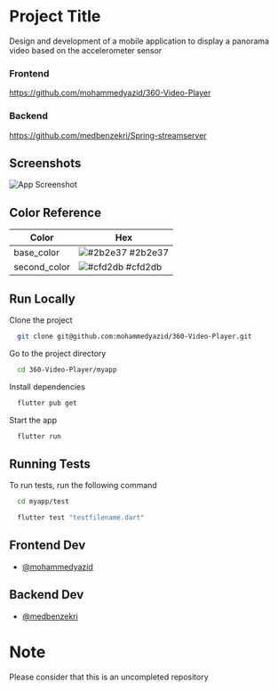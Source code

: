 
# Project Title

Design and development of a mobile application to display a panorama video based on the accelerometer sensor

### Frontend
https://github.com/mohammedyazid/360-Video-Player

### Backend
https://github.com/medbenzekri/Spring-streamserver

## Screenshots

![App Screenshot](https://github.com/mohammedyazid/Assets/blob/main/screens.png)

## Color Reference

| Color             | Hex                                                                |
| ----------------- | ------------------------------------------------------------------ |
| base_color | ![#2b2e37](https://via.placeholder.com/10/2b2e370a192f?text=+) #2b2e37 |
| second_color | ![#cfd2db](https://via.placeholder.com/10/cfd2db?text=+) #cfd2db |


## Run Locally

Clone the project

```bash
  git clone git@github.com:mohammedyazid/360-Video-Player.git
```

Go to the project directory

```bash
  cd 360-Video-Player/myapp
```

Install dependencies

```bash
  flutter pub get
```

Start the app

```bash
  flutter run
```


## Running Tests

To run tests, run the following command

```bash
  cd myapp/test
```
```bash
  flutter test "testfilename.dart"
```


## Frontend Dev
- [@mohammedyazid](https://github.com/mohammedyazid)
## Backend Dev
- [@medbenzekri](https://github.com/mohammedyazid)

# Note 
Please consider that this is an uncompleted repository
